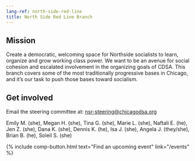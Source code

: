 ```yaml
---
lang-ref: north-side-red-line
title: North Side Red Line Branch
---
```


## Mission
Create a democratic, welcoming space for Northside socialists to learn, organize and grow working class power. We want to be an avenue for social cohesion and escalated involvement in the organizing goals of CDSA. This branch covers some of the most traditionally progressive bases in Chicago, and it’s our task to push those bases toward socialism.

## Get involved

Email the steering committee at: [nsr-steering@chicagodsa.org](mailto:nsr-steering@chicagodsa.org)

Emily M. (she), Megan H. (she), Tina G. (she), Marie L. (she), Naftali E. (he), Jen Z. (she), Dana K. (she), Dennis K. (he), Isa J. (she), Angela J. (they/she), Brian B. (he), Soleil S. (she)

{% include comp-button.html text="Find an upcoming event" link="/events" %}
